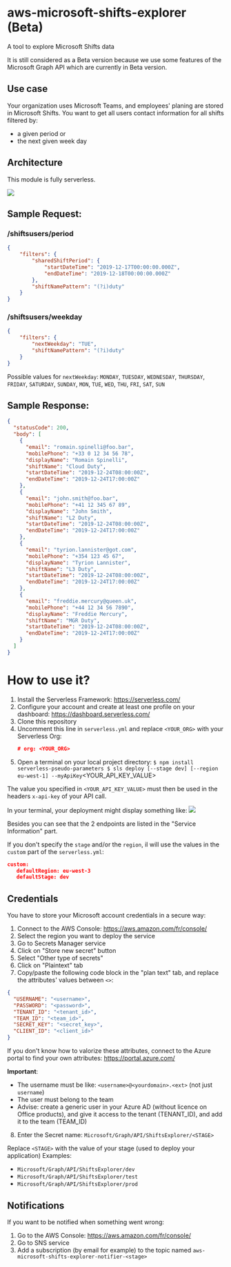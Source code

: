 # aws-microsoft-shifts-explorer (Beta)
 A tool to explore Microsoft Shifts data

It is still considered as a Beta version because we use some features of the Microsoft Graph API which are currently in Beta version. 

## Use case
Your organization uses Microsoft Teams, and employees' planing are stored in Microsoft Shifts.
You want to get all users contact information for all shifts filtered by:
- a given period
or
- the next given week day

## Architecture

This module is fully serverless.

![](res/AWS_Microsoft_Shifts_Explorer.png)

## Sample Request:

### /shiftsusers/period
```json
{
    "filters": {
        "sharedShiftPeriod": {
            "startDateTime": "2019-12-17T00:00:00.000Z",
            "endDateTime": "2019-12-18T00:00:00.000Z"
        },
        "shiftNamePattern": "(?i)duty"
    }
}
```

### /shiftsusers/weekday
```json
{
    "filters": {
        "nextWeekday": "TUE",
        "shiftNamePattern": "(?i)duty"
    }
}
```

Possible values for `nextWeekday`: 
`MONDAY`, `TUESDAY`, `WEDNESDAY`, `THURSDAY`, `FRIDAY`, `SATURDAY`, `SUNDAY`, `MON`, `TUE`, `WED`, `THU`, `FRI`, `SAT`, `SUN`

## Sample Response:
```json
{
  "statusCode": 200,
  "body": [
    {
      "email": "romain.spinelli@foo.bar",
      "mobilePhone": "+33 0 12 34 56 78",
      "displayName": "Romain Spinelli",
      "shiftName": "Cloud Duty",
      "startDateTime": "2019-12-24T08:00:00Z",
      "endDateTime": "2019-12-24T17:00:00Z"
    },
    {
      "email": "john.smith@foo.bar",
      "mobilePhone": "+41 12 345 67 89",
      "displayName": "John Smith",
      "shiftName": "L2 Duty",
      "startDateTime": "2019-12-24T08:00:00Z",
      "endDateTime": "2019-12-24T17:00:00Z"
    },
    {
      "email": "tyrion.lannister@got.com",
      "mobilePhone": "+354 123 45 67",
      "displayName": "Tyrion Lannister",
      "shiftName": "L3 Duty",
      "startDateTime": "2019-12-24T08:00:00Z",
      "endDateTime": "2019-12-24T17:00:00Z"
    },
    {
      "email": "freddie.mercury@queen.uk",
      "mobilePhone": "+44 12 34 56 7890",
      "displayName": "Freddie Mercury",
      "shiftName": "MGR Duty",
      "startDateTime": "2019-12-24T08:00:00Z",
      "endDateTime": "2019-12-24T17:00:00Z"
    }
  ]
}
```

# How to use it?

1. Install the Serverless Framework: https://serverless.com/
2. Configure your account and create at least one profile on your dashboard: https://dashboard.serverless.com/
3. Clone this repository
4. Uncomment this line in `serverless.yml` and replace `<YOUR_ORG>` with your Serverless Org:
   ```json
   # org: <YOUR_ORG>
   ```
5. Open a terminal on your local project directory:
`
$ npm install serverless-pseudo-parameters
$ sls deploy [--stage dev] [--region eu-west-1] --myApiKey `<YOUR_API_KEY_VALUE>`
`

The value you specified in `<YOUR_API_KEY_VALUE>` must then be used in the headers `x-api-key` of your API call.

In your terminal, your deployment might display something like:
![](res/deploy.png)

Besides you can see that the 2 endpoints are listed in the "Service Information" part.

If you don't specify the `stage` and/or the `region`, il will use the values in the `custom` part of the `serverless.yml`:
 ```json
 custom:
    defaultRegion: eu-west-3
    defaultStage: dev
 ```
## Credentials

You have to store your Microsoft account credentials in a secure way:
1. Connect to the AWS Console: https://aws.amazon.com/fr/console/
2. Select the region you want to deploy the service
3. Go to Secrets Manager service
4. Click on "Store new secret" button
5. Select "Other type of secrets"
6. Click on "Plaintext" tab
7. Copy/paste the following code block in the "plan text" tab, and replace the attributes' values between `<>`:
 
```json
{
  "USERNAME": "<username>",
  "PASSWORD": "<password>",
  "TENANT_ID": "<tenant_id>",
  "TEAM_ID": "<team_id>",
  "SECRET_KEY": "<secret_key>",
  "CLIENT_ID": "<client_id>"
}
```

If you don't know how to valorize these attributes, connect to the Azure portal to find your own attributes:
https://portal.azure.com/

**Important**: 
- The username must be like: `<username>@<yourdomain>.<ext>` (not just `username`)
- The user must belong to the team
- Advise: create a generic user in your Azure AD (without licence on Office products), and give it access to the tenant (TENANT_ID), and add it to the team (TEAM_ID)

8. Enter the Secret name: `Microsoft/Graph/API/ShiftsExplorer/<STAGE>`
 
 Replace `<STAGE>` with the value of your stage (used to deploy your application)
 Examples: 
  * `Microsoft/Graph/API/ShiftsExplorer/dev`
  * `Microsoft/Graph/API/ShiftsExplorer/test`
  * `Microsoft/Graph/API/ShiftsExplorer/prod`

## Notifications

If you want to be notified when something went wrong:
1. Go to the AWS Console: https://aws.amazon.com/fr/console/
2. Go to SNS service
3. Add a subscription (by email for example) to the topic named `aws-microsoft-shifts-explorer-notifier-<stage>`
